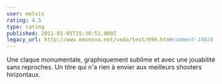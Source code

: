 ```yaml
---
user: melvis
rating: 4.5
type: rating
published: 2011-01-05T15:30:51.000Z
legacy_url: http://www.emunova.net/veda/test/690.htm#comment-14824
---
```

Une claque monumentale, graphiquement sublime et avec une jouabilité sans reproches. Un titre qui n'a rien à envier aux meilleurs shooters hirizontaux.